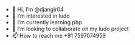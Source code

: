 - 👋 Hi, I’m @djangir04
- 👀 I’m interested in ludo
- 🌱 I’m currently learning php
- 💞️ I’m looking to collaborate on my ludo project
- 📫 How to reach me +91 7597074959

<!---
djangir04/djangir04 is a ✨ special ✨ repository because its `README.md` (this file) appears on your GitHub profile.
You can click the Preview link to take a look at your changes.
--->
